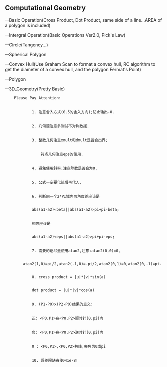 Computational Geometry
----------------------------

--Basic Operation(Cross Product, Dot Product, same side of a line...AREA of a polygon is included)


--Intergral Operation(Basic Operations Ver2.0, Pick's Law)


--Circle(Tangency...)


--Spherical Polygon


--Convex Hull(Use Graham Scan to format a convex hull, RC algorithm to get the diameter of a convex hull, and the polygon Fermat's Point)


--Polygon


--3D_Geometry(Pretty Basic)


  		Please Pay Attention:
  		
  		
				1. 注意舍入方式(0.5的舍入方向);防止输出-0.
				
				
				2. 几何题注意多测试不对称数据.
				
				
				3. 整数几何注意xmult和dmult是否会出界;
				
				
   					符点几何注意eps的使用.
   					
   					
				4. 避免使用斜率;注意除数是否会为0.
				
				
				5. 公式一定要化简后再代入.
				
				
				6. 判断同一个2*PI域内两角度差应该是
				
				
  				abs(a1-a2)<beta||abs(a1-a2)>pi+pi-beta;
  				
  				
   				相等应该是
   				
   				
  				abs(a1-a2)<eps||abs(a1-a2)>pi+pi-eps;
  				
  				
				7. 需要的话尽量使用atan2,注意:atan2(0,0)=0,
				
				
   			atan2(1,0)=pi/2,atan2(-1,0)=-pi/2,atan2(0,1)=0,atan2(0,-1)=pi.
   			
   			
				8. cross product = |u|*|v|*sin(a)
				
				
   				dot product = |u|*|v|*cos(a)
   			
   			
				9. (P1-P0)x(P2-P0)结果的意义:
				
				
   				正: <P0,P1>在<P0,P2>顺时针(0,pi)内
   				
   				
   				负: <P0,P1>在<P0,P2>逆时针(0,pi)内
   				
   				
   				0 : <P0,P1>,<P0,P2>共线,夹角为0或pi
   				
   				
				10. 误差限缺省使用1e-8!
				

